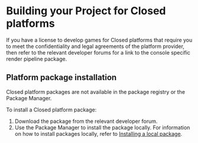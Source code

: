 # Building your Project for Closed platforms

If you have a license to develop games for Closed platforms that require you to meet the confidentiality and legal agreements of the platform provider, then refer to the relevant developer forums for a link to the console specific render pipeline package.

## Platform package installation

Closed platform packages are not available in the package registry or the Package Manager.

To install a Closed platform package:

1. Download the package from the relevant developer forum.
2. Use the Package Manager to install the package locally. For information on how to install packages locally, refer to [Installing a local package](https://docs.unity3d.com/Manual/upm-ui-local.html).
